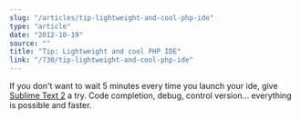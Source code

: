 ```yaml
---
slug: "/articles/tip-lightweight-and-cool-php-ide"
type: "article"
date: "2012-10-19"
source: ""
title: "Tip: Lightweight and cool PHP IDE"
link: "/730/tip-lightweight-and-cool-php-ide"
---
```


If you don't want to wait 5 minutes every time you launch your ide, give <a title="Sublime Text 2 Editor home page" href="http://www.sublimetext.com/2" target="_blank">Sublime Text 2</a> a try. Code completion, debug, control version... everything is possible and faster.
